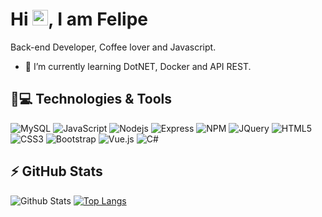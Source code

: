 <h1 align = "justify"> Hi <img src="https://media.giphy.com/media/hvRJCLFzcasrR4ia7z/giphy.gif" width="25px">, I am Felipe</h1>
<p align = "justify">Back-end Developer, Coffee lover and Javascript.</p>

- 🌱 I’m currently learning DotNET, Docker and API REST.


## 🚀💻 Technologies & Tools

![MySQL](https://img.shields.io/badge/MySQL-00000F?style=for-the-badge&logo=mysql&logoColor=white) 
![JavaScript](https://img.shields.io/badge/JavaScript-F7DF1E?style=for-the-badge&logo=javascript&logoColor=black) 
![Nodejs](https://img.shields.io/badge/Node.js-339933?style=for-the-badge&logo=nodedotjs&logoColor=white) 
![Express](https://img.shields.io/badge/Express.js-000000?style=for-the-badge&logo=express&logoColor=white) 
![NPM](https://img.shields.io/badge/npm-CB3837?style=for-the-badge&logo=npm&logoColor=white)
![JQuery](https://img.shields.io/badge/jQuery-0769AD?style=for-the-badge&logo=jquery&logoColor=white) 
![HTML5](https://img.shields.io/badge/HTML5-E34F26?style=for-the-badge&logo=html5&logoColor=white) 
![CSS3](https://img.shields.io/badge/CSS3-1572B6?style=for-the-badge&logo=css3&logoColor=white)
![Bootstrap](https://img.shields.io/badge/Bootstrap-563D7C?style=for-the-badge&logo=bootstrap&logoColor=white) 
![Vue.js](https://img.shields.io/badge/Vue.js-35495E?style=for-the-badge&logo=vuedotjs&logoColor=4FC08D) 
![C#](https://img.shields.io/badge/C%23-239120?style=for-the-badge&logo=c-sharp&logoColor=white) 


## ⚡ GitHub Stats

![Github Stats](https://github-readme-stats.vercel.app/api?username=felipemdf&show_icons=true&count_private=true&show_icons=true&include_all_commits=true)
[![Top Langs](https://github-readme-stats.vercel.app/api/top-langs/?username=felipemdf&langs_count=8)](https://github.com/felipemdf/github-readme-stats)


